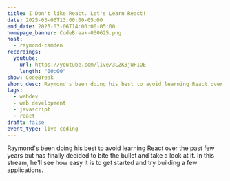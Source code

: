 ```yaml
---
title: I Don't like React. Let's Learn React!
date: 2025-03-06T13:00:00-05:00
end_date: 2025-03-06T14:00:00-05:00
homepage_banner: CodeBreak-030625.png
host:
  - raymond-camden
recordings:
  youtube:
    url: https://youtube.com/live/3LZK8jWF1OE
    length: "00:00"
show: CodeBreak
short_desc: Raymond's been doing his best to avoid learning React over the past few years but has finally decided to bite the bullet and take a look at it. In this stream, he'll see how easy it is to get started and try building a few applications.
tags:
  - webdev
  - web development
  - javascript
  - react
draft: false
event_type: live coding
---
```


Raymond's been doing his best to avoid learning React over the past few years but has finally decided to bite the bullet and take a look at it. In this stream, he'll see how easy it is to get started and try building a few applications.
